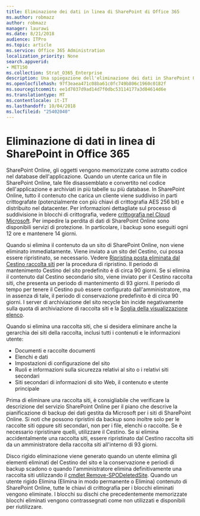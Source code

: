```yaml
---
title: Eliminazione dei dati in linea di SharePoint di Office 365
ms.author: robmazz
author: robmazz
manager: laurawi
ms.date: 8/21/2018
audience: ITPro
ms.topic: article
ms.service: Office 365 Administration
localization_priority: None
search.appverid:
- MET150
ms.collection: Strat_O365_Enterprise
description: Una spiegazione dell'eliminazione dei dati in SharePoint Online.
ms.openlocfilehash: 97f3eaea471c08ba61c0fc749b806c1960c0182f
ms.sourcegitcommit: ee1d7037d9ad14d7f0dbc53114177a3d04614d6e
ms.translationtype: MT
ms.contentlocale: it-IT
ms.lasthandoff: 10/04/2018
ms.locfileid: "25402040"
---
```

# <a name="sharepoint-online-data-deletion-in-office-365"></a>Eliminazione di dati in linea di SharePoint in Office 365

SharePoint Online, gli oggetti vengono memorizzate come astratto codice nel database dell'applicazione. Quando un utente carica un file in SharePoint Online, tale file disassemblato e convertito nel codice dell'applicazione e archiviati in più tabelle su più database. In SharePoint Online, tutto il contenuto che carica un cliente viene suddiviso in parti crittografate (potenzialmente con più chiavi di crittografia AES 256 bit) e distribuito nel datacenter. Per informazioni dettagliate sul processo di suddivisione in blocchi di crittografia, vedere [crittografia nel Cloud Microsoft](office-365-encryption-in-the-microsoft-cloud-overview.md). Per impedire la perdita di dati di SharePoint Online sono disponibili servizi di protezione. In particolare, i backup sono eseguiti ogni 12 ore e mantenere 14 giorni.

Quando si elimina il contenuto da un sito di SharePoint Online, non viene eliminato immediatamente. Viene inviato a un sito del Cestino, cui possa essere ripristinato, se necessario. Vedere [Ripristina posta eliminata dal Cestino raccolta siti](https://support.office.com/article/Restore-deleted-items-from-the-site-collection-recycle-bin-5fa924ee-16d7-487b-9a0a-021b9062d14b) per la procedura di ripristino. Il periodo di mantenimento Cestino del sito predefinito è di circa 90 giorni. Se si elimina il contenuto dal Cestino secondario sito, viene inviato per il Cestino raccolta siti, che presenta un periodo di mantenimento di 93 giorni. Il periodo di tempo per tenere il Cestino può essere configurato dall'amministratore, ma in assenza di tale, il periodo di conservazione predefinito è di circa 90 giorni. I server di archiviazione del sito recycle bin incide negativamente sulla quota di archiviazione di raccolta siti e la [Soglia della visualizzazione elenco](https://support.office.com/article/List-View-Threshold-b8588dae-9387-48c2-9248-c24122f07c59).

Quando si elimina una raccolta siti, che si desidera eliminare anche la gerarchia dei siti della raccolta, inclusi tutti i contenuti e le informazioni utente:
- Documenti e raccolte documenti
- Elenchi e dati
- Impostazioni di configurazione del sito
- Ruoli e informazioni sulla sicurezza relativi al sito o i relativi siti secondari
- Siti secondari di informazioni di sito Web, il contenuto e utente principale

Prima di eliminare una raccolta siti, è consigliabile che verificare la descrizione del servizio SharePoint Online per il piano che descrive la pianificazione di backup dei dati gestita da Microsoft per i siti di SharePoint Online. Si noti che possono ripristini da backup sono inoltre solo per le raccolte siti oppure siti secondari, non per i file, elenchi o raccolte. Se è necessario ripristinare quelli, utilizzare il Cestino. Se si elimina accidentalmente una raccolta siti, essere ripristinato dal Cestino raccolta siti da un amministratore della raccolta siti all'interno di 93 giorni.

Disco rigido eliminazione viene generato quando un utente elimina gli elementi eliminati del Cestino del sito e la conservazione e periodi di backup scadono o quando l'amministratore elimina definitivamente una raccolta siti utilizzando il [cmdlet Remove-SPODeletedSite](https://docs.microsoft.com/powershell/module/sharepoint-online/Remove-SPODeletedSite?view=sharepoint-ps). Quando un utente rigido Elimina (Elimina in modo permanente o Elimina) contenuto di SharePoint Online, tutte le chiavi di crittografia per i blocchi eliminati vengono eliminate. I blocchi su dischi che precedentemente memorizzate blocchi eliminati vengono contrassegnati come non utilizzati e disponibili per riutilizzare.
